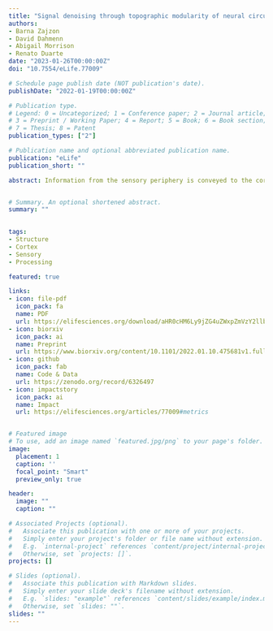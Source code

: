```yaml
---
title: "Signal denoising through topographic modularity of neural circuits"
authors:
- Barna Zajzon
- David Dahmenn
- Abigail Morrison
- Renato Duarte
date: "2023-01-26T00:00:00Z"
doi: "10.7554/eLife.77009"

# Schedule page publish date (NOT publication's date).
publishDate: "2022-01-19T00:00:00Z"

# Publication type.
# Legend: 0 = Uncategorized; 1 = Conference paper; 2 = Journal article;
# 3 = Preprint / Working Paper; 4 = Report; 5 = Book; 6 = Book section;
# 7 = Thesis; 8 = Patent
publication_types: ["2"]

# Publication name and optional abbreviated publication name.
publication: "eLife"
publication_short: ""

abstract: Information from the sensory periphery is conveyed to the cortex via structured projection pathways that spatially segregate stimulus features, providing a robust and efficient encoding strategy. Beyond sensory encoding, this prominent anatomical feature extends throughout the neocortex. However, the extent to which it influences cortical processing is unclear. In this study, we combine cortical circuit modeling with network theory to demonstrate that the sharpness of topographic projections acts as a bifurcation parameter, controlling the macroscopic dynamics and representational precision across a modular network. By shifting the balance of excitation and inhibition, topographic modularity gradually increases task performance and improves the signal-to-noise ratio across the system. We demonstrate that in biologically constrained networks, such a denoising behavior is contingent on recurrent inhibition. We show that this is a robust and generic structural feature that enables a broad range of behaviorally relevant operating regimes, and provide an in-depth theoretical analysis unraveling the dynamical principles underlying the mechanism.


# Summary. An optional shortened abstract.
summary: ""
 

tags:
- Structure
- Cortex
- Sensory
- Processing

featured: true

links:
- icon: file-pdf
  icon_pack: fa
  name: PDF
  url: https://elifesciences.org/download/aHR0cHM6Ly9jZG4uZWxpZmVzY2llbmNlcy5vcmcvYXJ0aWNsZXMvNzcwMDkvZWxpZmUtNzcwMDktdjIucGRmP2Nhbm9uaWNhbFVyaT1odHRwczovL2VsaWZlc2NpZW5jZXMub3JnL2FydGljbGVzLzc3MDA5/elife-77009-v2.pdf?_hash=EtxrdRA8Ho%2Bqa0IwahHq%2BZea4LBHZrDK8djZOC%2FzK4E%3D
- icon: biorxiv
  icon_pack: ai
  name: Preprint
  url: https://www.biorxiv.org/content/10.1101/2022.01.10.475681v1.full
- icon: github
  icon_pack: fab
  name: Code & Data
  url: https://zenodo.org/record/6326497
- icon: impactstory
  icon_pack: ai
  name: Impact
  url: https://elifesciences.org/articles/77009#metrics


# Featured image
# To use, add an image named `featured.jpg/png` to your page's folder. 
image:
  placement: 1
  caption: ''
  focal_point: "Smart"
  preview_only: true

header:
  image: ""
  caption: ""

# Associated Projects (optional).
#   Associate this publication with one or more of your projects.
#   Simply enter your project's folder or file name without extension.
#   E.g. `internal-project` references `content/project/internal-project/index.md`.
#   Otherwise, set `projects: []`.
projects: []

# Slides (optional).
#   Associate this publication with Markdown slides.
#   Simply enter your slide deck's filename without extension.
#   E.g. `slides: "example"` references `content/slides/example/index.md`.
#   Otherwise, set `slides: ""`.
slides: ""
---
```


